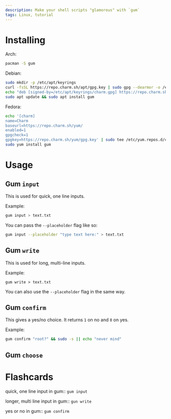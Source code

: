 ```yaml
---
description: Make your shell scripts "glamorous" with `gum`
tags: Linux, tutorial
---
```

# Installing
Arch:
```sh
pacman -S gum
```

Debian:
```sh
sudo mkdir -p /etc/apt/keyrings
curl -fsSL https://repo.charm.sh/apt/gpg.key | sudo gpg --dearmor -o /etc/apt/keyrings/charm.gpg
echo "deb [signed-by=/etc/apt/keyrings/charm.gpg] https://repo.charm.sh/apt/ * *" | sudo tee /etc/apt/sources.list.d/charm.list
sudo apt update && sudo apt install gum
```

Fedora:
```sh
echo '[charm]
name=Charm
baseurl=https://repo.charm.sh/yum/
enabled=1
gpgcheck=1
gpgkey=https://repo.charm.sh/yum/gpg.key' | sudo tee /etc/yum.repos.d/charm.repo
sudo yum install gum
```

# Usage
## Gum `input`
This is used for quick, one line inputs.

Example:
```sh
gum input > text.txt
```

You can pass the `--placeholder` flag like so:
```sh
gum input --placeholder "type text here:" > text.txt
```

## Gum `write`
This is used for long, multi-line inputs.

Example:
```
gum write > text.txt
```

You can also use the `--placeholder` flag in the same way.

## Gum `confirm`
This gives a yes/no choice. It returns `1` on no and `0` on yes.

Example:
```sh
gum confirm "root?" && sudo -s || echo "never mind"
```

## Gum `choose`


# Flashcards
quick, one line input in gum:: `gum input`
<!--SR:!2022-12-31,15,290-->
longer, multi line input in gum:: `gun write`
<!--SR:!2022-12-25,9,250-->
yes or no in gum:: `gum confirm`
<!--SR:!2022-12-27,7,230-->
